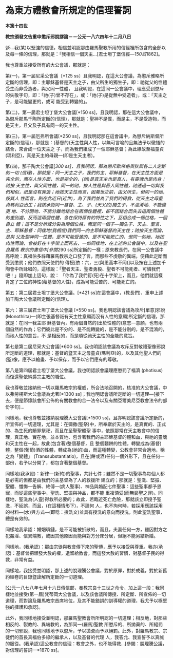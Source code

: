 # 為東方禮教會所規定的信理誓詞


**本篤十四世**

**教宗頒發文告重申懲斥邪說謬論－－公元一八六四年十二月八日**





§5…我(某)以堅強的信德，相信並明認那由羅馬聖教所用的信經裡所包含的全部以及每一條的信理，那就是：「我相信一個天主…[君士坦丁堡信經—*150或*1862]。

我也尊重並接受所有的大公會議，那就是：

第(一)，第一屆尼采公會議〔*125 
ss〕且我明認，在這大公會議，為懲斥雅略所定斷的信理，即：主耶穌基督是天主之子，由父所生的獨生子，即：祂從父的性體受生而非受造者，與父同一性體，
且我明認，在這同一公會議中，理應受到懲斥的失敬字句，即：「祂(子)曾不存在」，或：「祂(子)是從無中受造者」，或：「天主之子，是可能變更的，或可
能受到轉變的」。

第(二)，第一屆君士坦丁堡大公會議[*150 ss]，且我明認，那在這大公會議中，為懲斥那馬千陶所定斷的(信理)，那就是：聖神不是僕，而是主，不是受造物，而是天主，且父及子具有同一的天主性。

第(三)，第一屆厄弗所會議[*250 
ss]，且我明認那在這會議中，為懲斥納斯督所定斷的(信理)，那就是：(基督的)天主性與人性，以無可言喻的且無法予以徹悟的結合，來合成一位天主之
子，而為我們組成了一個耶穌基督；為此緣故至福童貞(瑪利亞)，真是天主的母親—(即是生天主者)。

第(四)，那千陶大公會議[*300 ss]，且我明認，那為懲斥歐帝格與狄斯各二人定斷的一切 
(信理)，那就是：同一天主之子，我們的主、耶穌基督，在天主性方面是完全的，而在人性方面，也是完全的，(祂)是真天主也是真人，有靈魂也是肉身；祂按
天主性，與父同性體，同一的祂，按人性是與吾人同性體，祂透過一切與我們相似，祇是沒有罪過；祂按天主性而言，固萬世之前，由父所生，但同一的祂，按其人
性而言，則在此近日(近世)，為了我們並為了我們的得救，從天主之母童貞瑪利亞出生；我該承認同一基督、主、子、(天父的)獨生子，不混淆地、不能變更
地、不分開地、不能分離地結合在兩個性體裡，卻不因結合而失去這兩個性體的差別處，反而這兩個性體，各在保持原有的特性之下，互相合成一個位格，一個自立
體；這不是分析或分裂為兩個位格，而是同一個子—獨生子、天主、聖言、主、耶穌基督：同樣地(我相信)我們同一的主耶穌基督的天主性；祂按天主而論，是與
父及聖神同一性體，是不可能受苦的、是不可能死亡的，但同一的祂，衪按肉性而論，曾被釘在十字架上而死去，一如同樣地，在上述的公會議中，以及在聖良羅馬
教宗的書信中[參閱*290 
ss]所定斷的一樣；原來教長們，在同一公會議中高呼說：真福伯多祿藉羅馬教宗之口發了言，而那些不虔敬的異端，便藉此定斷而受到懲罰；他們依照天使們的
傳授[依：六，三(與思高本不同)]以及按在上述加千陶會中所詠唱的，這樣說：「聖者天主、聖者勇毅、聖者不可能死者、可憐我們吧！」隨即加上這句，說：
「你為了我們釘(死)在十字架上，而且，他們就這樣肯定了三位的神性(藉基督的人性)，成為可能受苦的、可能死亡的。

第五：第二屆君士坦丁堡大公會議。[*421 ss]在這會議中，(教長們)，重申上述加千陶大公會議所定斷的(信理)。

第六：第三屆君士坦丁堡大公會議 [*550 
ss]。我也明認該會議為攻斥[單意]邪說(Monothlita)—(即主張基督祇有天主性意願而沒有人性的意願)所定斷的信理，那就是：在同一我主耶
穌基督內，有兩個自然的(出於性體的)意志—意願，也有兩個自然的作為；它們彼此是不分的、是不能轉變的，是不能分別的，是不混淆的，而祂人性的意旨，不
是相反的，而是順從祂天主性的全能的意旨。

第七是第二屆尼采大公會議[*600 ss]。我也明認該會議為攻斥反對敬禮聖像邪說所定斷的道理，那就是：基督的暨天主之母童貞(瑪利亞)的，以及其他聖人們的(聖)像，應予以繪畫、予以保存，而予以它們應有的尊敬。

第八是第四屆君士坦丁堡大公會議，我也明認該會議理應懲罰了福濟 (photisus)而復還聖依納爵宗主教的職位。

我也尊敬並接納他一切以羅馬教宗的權威，所合法地召開的，核准的大公會議，中以弗勞楞斯大公會議為尤著[*1300 ss]；我也明認會議所定斷的一切道理—[接下去，便是節錄該會所公佈的有關教會的合一法令以及有關亞爾美尼亞教會法令的部份字句]…

同樣地，我也尊敬並接納脫理騰大公會議[*1500 
ss]，且亦明認該會議所定斷的，所宣佈的一切道理，尤其是：在彌撒(聖祭)中，所奉獻於天主的，是真實的、正式的、為生死的贖罪祭祀，而且在至聖聖體聖
事中，依照那常在天主教會中的信理，真正地、實在地，並本質地、包含著我們的主耶穌基督的體和血，與祂的靈魂和天主性在一起，故此(包含著)整個基督，且
整個麵餅的性體，轉變成為(基督)體，整個(葡萄)酒的性體，轉成為(祂的)血，而這種轉變，公教會非常合適地，稱之為「變體」
(Transsubstantiatio)，且在(餅或酒)任何一個外形下，且在任何一部份，若予以分開了，都包含著整個基督。

同樣地(我承認)：新律—(新約)的聖事，共計七件；雖然不是一切聖事為每個人都是必需的但都是由我們的主基督為了人的救援所
建立的；那就是：聖洗、堅振、聖體、懺悔—告解、終傅—(病人聖事)、神品與婚配七件聖事：這些聖事都予恩寵，而從這些聖事中，聖洗、堅振與神品，都不能
重複領受(而無褻聖之罪)。同樣地，聖洗為(人靈)得救所必要的；故此，若臨近死亡危險，那就該立即授予聖洗，不延誤，而且，(在這種情形下)，不論何
人，也不拘何時，若採用應該採用的材料—(水)與方式—(即唸：授洗文)並具有授洗的意向而授洗，則此聖洗聖事，總是有效的。

同樣地我承認：婚姻瑣鏈，是不可能被折散的，而且，夫妻任何一方，雖因對方之犯姦淫、信異端教，或因其他原因而能與對方分床分居，但絕不能另結新婚。

同樣地，(我承認)：那由宗徒與教會傳下來的聖傳，應予以接受與尊重。我亦(承認)：基督曾把頒發大赦的權，遺留給教會，而這發大赦的習慣，對基督子民的得救，非常有益。

同樣地，我接受並明認，那上述的脫理騰公會議，對於原罪，對於成義，對於新舊約經卷的目錄暨詮解所定斷的一切道理。

[公元一八七八年七月十六日傳信部，奉教宗良十三世之命令，加上這一段：我同樣地並接受(第一屆)梵蒂岡大公會議，以及該會議所傳授、所定斷、所宣佈的一切道理，而對論及羅馬教宗首席地位，及其不能錯誤的訓導權的道理，我尤予以極堅強的擁護和承認]。

此外，我同樣地接受並明認，那羅馬聖教會所所明認的一切道理；相反地，對那些相反的、裂教的、異端教的，為那同一(羅馬)聖教
所懲斥的、所拋棄的、所絕罰的一切邪說，我也同樣地予以懲斥，予以拋棄而予以絕罰。此外，對羅馬教宗、宗徒們的首長真福伯多祿的繼承人，以及基督的代理
人，我答允、我宣誓予以真誠的服從。(我承認)這公教會的信理：教會之外，也不能得救…[參閱：脫理騰公議，對信理的誓詞—*1870 ss]。

